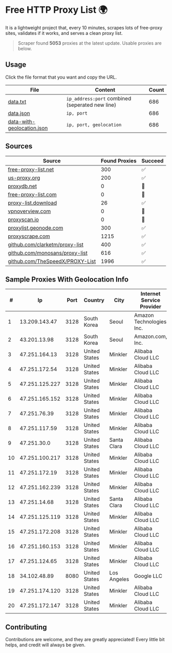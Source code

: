 
# Free HTTP Proxy List 🌍

It is a lightweight project that, every 10 minutes, scrapes lots of free-proxy sites, validates if it works, and serves a clean proxy list.


> Scraper found **5053** proxies at the latest update. Usable proxies are below.

## Usage

Click the file format that you want and copy the URL.


|File|Content|Count|
|----|-------|-----|
|[data.txt](https://raw.githubusercontent.com/themiralay/Proxy-List-World/master/data.txt)|`ip_address:port` combined (seperated new line)|686|
|[data.json](https://raw.githubusercontent.com/themiralay/Proxy-List-World/master/data.json)|`ip, port`|686|
|[data-with-geolocation.json](https://raw.githubusercontent.com/themiralay/Proxy-List-World/master/data-with-geolocation.json)|`ip, port, geolocation`|686|

## Sources

|Source|Found Proxies|Succeed|
|------|-------------|-------|
|[free-proxy-list.net](https://free-proxy-list.net)|300|✅|
|[us-proxy.org](https://www.us-proxy.org)|200|✅|
|[proxydb.net](http://proxydb.net)|0|🚫|
|[free-proxy-list.com](https://free-proxy-list.com/?page=&port=&type%5B%5D=http&type%5B%5D=https&up_time=0&search=Search)|0|🚫|
|[proxy-list.download](https://www.proxy-list.download/HTTP)|26|✅|
|[vpnoverview.com](https://vpnoverview.com/privacy/anonymous-browsing/free-proxy-servers)|0|🚫|
|[proxyscan.io](https://www.proxyscan.io)|0|🚫|
|[proxylist.geonode.com](https://proxylist.geonode.com/api/proxy-list?limit=300&page=1&sort_by=lastChecked&sort_type=desc&protocols=http,https)|300|✅|
|[proxyscrape.com](https://api.proxyscrape.com/v2/?request=displayproxies&protocol=http&timeout=10000&country=all&ssl=all&anonymity=all)|1215|✅|
|[github.com/clarketm/proxy-list](https://raw.githubusercontent.com/clarketm/proxy-list/master/proxy-list-raw.txt)|400|✅|
|[github.com/monosans/proxy-list](https://raw.githubusercontent.com/monosans/proxy-list/main/proxies/http.txt)|616|✅|
|[github.com/TheSpeedX/PROXY-List](https://raw.githubusercontent.com/TheSpeedX/PROXY-List/master/http.txt)|1996|✅|


## Sample Proxies With Geolocation Info

|#|Ip|Port|Country|City|Internet Service Provider|
|-|--|----|-------|----|-------------------------|
|1|13.209.143.47|3128|South Korea|Seoul|Amazon Technologies Inc.|
|2|43.201.13.98|3128|South Korea|Seoul|Amazon.com, Inc.|
|3|47.251.164.13|3128|United States|Minkler|Alibaba Cloud LLC|
|4|47.251.172.54|3128|United States|Minkler|Alibaba Cloud LLC|
|5|47.251.125.227|3128|United States|Minkler|Alibaba Cloud LLC|
|6|47.251.165.152|3128|United States|Minkler|Alibaba Cloud LLC|
|7|47.251.76.39|3128|United States|Minkler|Alibaba Cloud LLC|
|8|47.251.117.59|3128|United States|Minkler|Alibaba Cloud LLC|
|9|47.251.30.0|3128|United States|Santa Clara|Alibaba Cloud LLC|
|10|47.251.100.217|3128|United States|Minkler|Alibaba Cloud LLC|
|11|47.251.172.19|3128|United States|Minkler|Alibaba Cloud LLC|
|12|47.251.162.239|3128|United States|Minkler|Alibaba Cloud LLC|
|13|47.251.14.68|3128|United States|Santa Clara|Alibaba Cloud LLC|
|14|47.251.125.119|3128|United States|Minkler|Alibaba Cloud LLC|
|15|47.251.172.208|3128|United States|Minkler|Alibaba Cloud LLC|
|16|47.251.160.153|3128|United States|Minkler|Alibaba Cloud LLC|
|17|47.251.124.65|3128|United States|Minkler|Alibaba Cloud LLC|
|18|34.102.48.89|8080|United States|Los Angeles|Google LLC|
|19|47.251.174.120|3128|United States|Minkler|Alibaba Cloud LLC|
|20|47.251.172.147|3128|United States|Minkler|Alibaba Cloud LLC|



## Contributing

Contributions are welcome, and they are greatly appreciated! Every
little bit helps, and credit will always be given.

